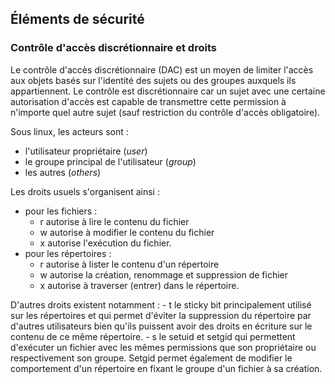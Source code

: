 ## Éléments de sécurité

### Contrôle d'accès discrétionnaire et droits

Le contrôle d'accès discrétionnaire (DAC) est un moyen de limiter l'accès aux objets basés sur l'identité des sujets ou des
groupes auxquels ils appartiennent. Le contrôle est discrétionnaire car un sujet avec une certaine autorisation d'accès est
capable de transmettre cette permission à n'importe quel autre sujet (sauf restriction du contrôle d'accès obligatoire).

Sous linux, les acteurs sont :

* l'utilisateur propriétaire (*user*)
* le groupe principal de l'utilisateur (*group*)
* les autres (*others*)

Les droits usuels s'organisent ainsi :

* pour les fichiers :
    - r autorise à lire le contenu du fichier
    - w autorise à modifier le contenu du fichier
    - x autorise l'exécution du fichier.
* pour les répertoires :
    - r autorise à lister le contenu d'un répertoire
    - w autorise la création, renommage et suppression de fichier
    - x autorise à traverser (entrer) dans le répertoire.

D'autres droits existent notamment :
    - t le sticky bit principalement utilisé sur les répertoires et qui permet d'éviter la suppression du répertoire par
      d'autres utilisateurs bien qu'ils puissent avoir des droits en écriture sur le contenu de ce même répertoire.
    - s le setuid et setgid qui permettent d'exécuter un fichier avec les mêmes permissions que son propriétaire ou
      respectivement son groupe. Setgid permet également de modifier le comportement d'un répertoire en fixant le groupe d'un
      fichier à sa création.
